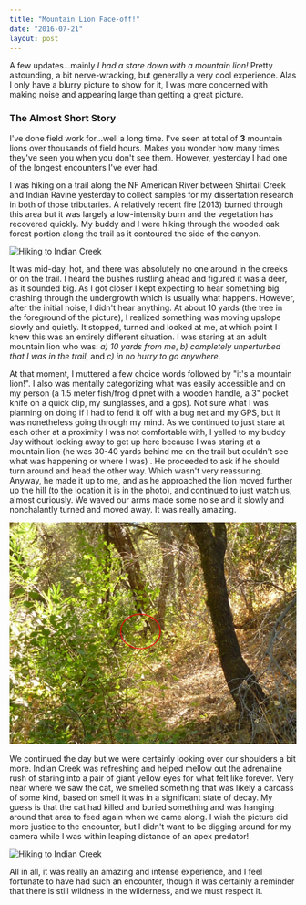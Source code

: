 ```yaml
---
title: "Mountain Lion Face-off!"
date: "2016-07-21"
layout: post
---
```


A few updates...mainly *I had a stare down with a mountain lion!* Pretty astounding, a bit nerve-wracking, but generally a very cool experience. Alas I only have a blurry picture to show for it, I was more concerned with making noise and appearing large than getting a great picture.

### The Almost Short Story

I've done field work for...well a long time. I've seen at total of **3** mountain lions over thousands of field hours. Makes you wonder how many times they've seen you when you don't see them. However, yesterday I had one of the longest encounters I've ever had.

I was hiking on a trail along the NF American River between Shirtail Creek and Indian Ravine yesterday to collect samples for my dissertation research in both of those tributaries. A relatively recent fire (2013) burned through this area but it was largely a low-intensity burn and the vegetation has recovered quickly. My buddy and I were hiking through the wooded oak forest portion along the trail as it contoured the side of the canyon.

![Hiking to Indian Creek](/img/hiking_NFA.JPG)

It was mid-day, hot, and there was absolutely no one around in the creeks or on the trail. I heard the bushes rustling ahead and figured it was a deer, as it sounded big. As I got closer I kept expecting to hear something big crashing through the undergrowth which is usually what happens. However, after the initial noise, I didn't hear anything. At about 10 yards (the tree in the foreground of the picture), I realized something was moving upslope slowly and quietly. It stopped, turned and looked at me, at which point I knew this was an entirely different situation. I was staring at an adult mountain lion who was: *a) 10 yards from me*, *b) completely unperturbed that I was in the trail*, and *c) in no hurry to go anywhere*.

At that moment, I muttered a few choice words followed by "it's a mountain lion!". I also was mentally categorizing what was easily accessible and on my person (a 1.5 meter fish/frog dipnet with a wooden handle, a 3" pocket knife on a quick clip, my sunglasses, and a gps). Not sure what I was planning on doing if I had to fend it off with a bug net and my GPS, but it was nonetheless going through my mind. As we continued to just stare at each other at a proximity I was not comfortable with, I yelled to my buddy Jay without looking away to get up here because I was staring at a mountain lion (he was 30-40 yards behind me on the trail but couldn't see what was happening or where I was) . He proceeded to ask if he should turn around and head the other way. Which wasn't very reassuring. Anyway, he made it up to me, and as he approached the lion moved further up the hill (to the location it is in the photo), and continued to just watch us, almost curiously. We waved our arms made some noise and it slowly and nonchalantly turned and moved away. It was really amazing.

![A blurry mountain lion](/img/MountainLion_2016.jpg)

We continued the day but we were certainly looking over our shoulders a bit more. Indian Creek was refreshing and helped mellow out the adrenaline rush of staring into a pair of giant yellow eyes for what felt like forever. Very near where we saw the cat, we smelled something that was likely a carcass of some kind, based on smell it was in a significant state of decay. My guess is that the cat had killed and buried something and was hanging around that area to feed again when we came along. I wish the picture did more justice to the encounter, but I didn't want to be digging around for my camera while I was within leaping distance of an apex predator!

![Hiking to Indian Creek](/img/indian_ck.JPG)

All in all, it was really an amazing and intense experience, and I feel fortunate to have had such an encounter, though it was certainly a reminder that there is still wildness in the wilderness, and we must respect it.
